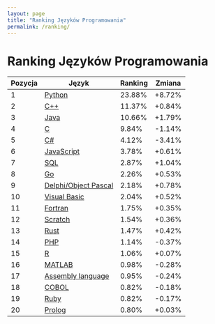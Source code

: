 ```yaml
---
layout: page
title: "Ranking Języków Programowania"
permalink: /ranking/
---
```


# Ranking Języków Programowania

| Pozycja | Język | Ranking | Zmiana |
|---------|-------|------|------|
| 1 | [Python](languages/python) | 23.88% | +8.72% |
| 2 | [C++](languages/c++) | 11.37% | +0.84% |
| 3 | [Java](languages/java) | 10.66% | +1.79% |
| 4 | [C](languages/c) | 9.84% | -1.14% |
| 5 | [C#](languages/c#) | 4.12% | -3.41% |
| 6 | [JavaScript](languages/javascript) | 3.78% | +0.61% |
| 7 | [SQL](languages/sql) | 2.87% | +1.04% |
| 8 | [Go](languages/go) | 2.26% | +0.53% |
| 9 | [Delphi/Object Pascal](languages/delphi-object-pascal) | 2.18% | +0.78% |
| 10 | [Visual Basic](languages/visual-basic) | 2.04% | +0.52% |
| 11 | [Fortran](languages/fortran) | 1.75% | +0.35% |
| 12 | [Scratch](languages/scratch) | 1.54% | +0.36% |
| 13 | [Rust](languages/rust) | 1.47% | +0.42% |
| 14 | [PHP](languages/php) | 1.14% | -0.37% |
| 15 | [R](languages/r) | 1.06% | +0.07% |
| 16 | [MATLAB](languages/matlab) | 0.98% | -0.28% |
| 17 | [Assembly language](languages/assembly-language) | 0.95% | -0.24% |
| 18 | [COBOL](languages/cobol) | 0.82% | -0.18% |
| 19 | [Ruby](languages/ruby) | 0.82% | -0.17% |
| 20 | [Prolog](languages/prolog) | 0.80% | +0.03% |
